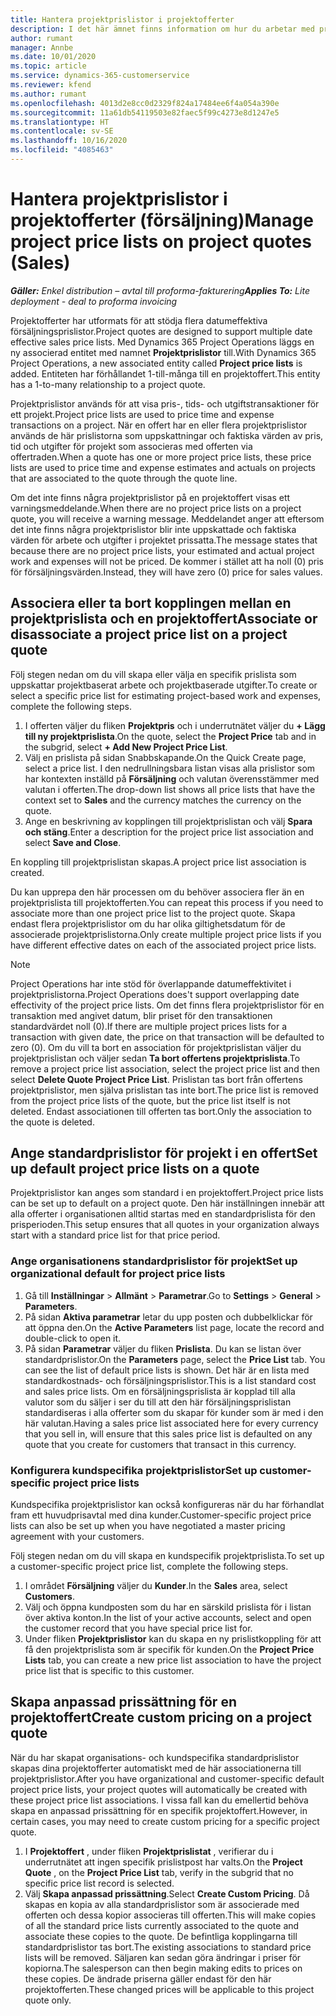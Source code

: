 ```yaml
---
title: Hantera projektprislistor i projektofferter
description: I det här ämnet finns information om hur du arbetar med projektprislistor i offerter. (Sales)
author: rumant
manager: Annbe
ms.date: 10/01/2020
ms.topic: article
ms.service: dynamics-365-customerservice
ms.reviewer: kfend
ms.author: rumant
ms.openlocfilehash: 4013d2e8cc0d2329f824a17484ee6f4a054a390e
ms.sourcegitcommit: 11a61db54119503e82faec5f99c4273e8d1247e5
ms.translationtype: HT
ms.contentlocale: sv-SE
ms.lasthandoff: 10/16/2020
ms.locfileid: "4085463"
---
```

# <a name="manage-project-price-lists-on-project-quotes-sales"></a><span data-ttu-id="baa21-104">Hantera projektprislistor i projektofferter (försäljning)</span><span class="sxs-lookup"><span data-stu-id="baa21-104">Manage project price lists on project quotes (Sales)</span></span>

<span data-ttu-id="baa21-105">_**Gäller:** Enkel distribution – avtal till proforma-fakturering_</span><span class="sxs-lookup"><span data-stu-id="baa21-105">_**Applies To:** Lite deployment - deal to proforma invoicing_</span></span>

<span data-ttu-id="baa21-106">Projektofferter har utformats för att stödja flera datumeffektiva försäljningsprislistor.</span><span class="sxs-lookup"><span data-stu-id="baa21-106">Project quotes are designed to support multiple date effective sales price lists.</span></span> <span data-ttu-id="baa21-107">Med Dynamics 365 Project Operations läggs en ny associerad entitet med namnet **Projektprislistor** till.</span><span class="sxs-lookup"><span data-stu-id="baa21-107">With Dynamics 365 Project Operations, a new associated entity called **Project price lists** is added.</span></span> <span data-ttu-id="baa21-108">Entiteten har förhållandet 1-till-många till en projektoffert.</span><span class="sxs-lookup"><span data-stu-id="baa21-108">This entity has a 1-to-many relationship to a project quote.</span></span>

<span data-ttu-id="baa21-109">Projektprislistor används för att visa pris-, tids- och utgiftstransaktioner för ett projekt.</span><span class="sxs-lookup"><span data-stu-id="baa21-109">Project price lists are used to price time and expense transactions on a project.</span></span> <span data-ttu-id="baa21-110">När en offert har en eller flera projektprislistor används de här prislistorna som uppskattningar och faktiska värden av pris, tid och utgifter för projekt som associeras med offerten via offertraden.</span><span class="sxs-lookup"><span data-stu-id="baa21-110">When a quote has one or more project price lists, these price lists are used to price time and expense estimates and actuals on projects that are associated to the quote through the quote line.</span></span>

<span data-ttu-id="baa21-111">Om det inte finns några projektprislistor på en projektoffert visas ett varningsmeddelande.</span><span class="sxs-lookup"><span data-stu-id="baa21-111">When there are no project price lists on a project quote, you will receive a warning message.</span></span> <span data-ttu-id="baa21-112">Meddelandet anger att eftersom det inte finns några projektprislistor blir inte uppskattade och faktiska värden för arbete och utgifter i projektet prissatta.</span><span class="sxs-lookup"><span data-stu-id="baa21-112">The message states that because there are no project price lists, your estimated and actual project work and expenses will not be priced.</span></span> <span data-ttu-id="baa21-113">De kommer i stället att ha noll (0) pris för försäljningsvärden.</span><span class="sxs-lookup"><span data-stu-id="baa21-113">Instead, they will have zero (0) price for sales values.</span></span>

## <a name="associate-or-disassociate-a-project-price-list-on-a-project-quote"></a><span data-ttu-id="baa21-114">Associera eller ta bort kopplingen mellan en projektprislista och en projektoffert</span><span class="sxs-lookup"><span data-stu-id="baa21-114">Associate or disassociate a project price list on a project quote</span></span>

<span data-ttu-id="baa21-115">Följ stegen nedan om du vill skapa eller välja en specifik prislista som uppskattar projektbaserat arbete och projektbaserade utgifter.</span><span class="sxs-lookup"><span data-stu-id="baa21-115">To create or select a specific price list for estimating project-based work and expenses, complete the following steps.</span></span>

1. <span data-ttu-id="baa21-116">I offerten väljer du fliken **Projektpris** och i underrutnätet väljer du **+ Lägg till ny projektprislista**.</span><span class="sxs-lookup"><span data-stu-id="baa21-116">On the quote, select the **Project Price** tab and in the subgrid, select **+ Add New Project Price List**.</span></span>
2. <span data-ttu-id="baa21-117">Välj en prislista på sidan Snabbskapande.</span><span class="sxs-lookup"><span data-stu-id="baa21-117">On the Quick Create page, select a price list.</span></span> <span data-ttu-id="baa21-118">I den nedrullningsbara listan visas alla prislistor som har kontexten inställd på **Försäljning** och valutan överensstämmer med valutan i offerten.</span><span class="sxs-lookup"><span data-stu-id="baa21-118">The drop-down list shows all price lists that have the context set to **Sales** and the currency matches the currency on the quote.</span></span>
4. <span data-ttu-id="baa21-119">Ange en beskrivning av kopplingen till projektprislistan och välj **Spara och stäng**.</span><span class="sxs-lookup"><span data-stu-id="baa21-119">Enter a description for the project price list association and select **Save and Close**.</span></span>

<span data-ttu-id="baa21-120">En koppling till projektprislistan skapas.</span><span class="sxs-lookup"><span data-stu-id="baa21-120">A project price list association is created.</span></span>

<span data-ttu-id="baa21-121">Du kan upprepa den här processen om du behöver associera fler än en projektprislista till projektofferten.</span><span class="sxs-lookup"><span data-stu-id="baa21-121">You can repeat this process if you need to associate more than one project price list to the project quote.</span></span> <span data-ttu-id="baa21-122">Skapa endast flera projektprislistor om du har olika giltighetsdatum för de associerade projektprislistorna.</span><span class="sxs-lookup"><span data-stu-id="baa21-122">Only create multiple project price lists if you have different effective dates on each of the associated project price lists.</span></span>

> [!NOTE]
> <span data-ttu-id="baa21-123">Project Operations har inte stöd för överlappande datumeffektivitet i projektprislistorna.</span><span class="sxs-lookup"><span data-stu-id="baa21-123">Project Operations does't support overlapping date effectivity of the project price lists.</span></span> <span data-ttu-id="baa21-124">Om det finns flera projektprislistor för en transaktion med angivet datum, blir priset för den transaktionen standardvärdet noll (0).</span><span class="sxs-lookup"><span data-stu-id="baa21-124">If there are multiple project prices lists for a transaction with given date, the price on that transaction will be defaulted to zero (0).</span></span>
<span data-ttu-id="baa21-125">Om du vill ta bort en association för projektprislistan väljer du projektprislistan och väljer sedan **Ta bort offertens projektprislista**.</span><span class="sxs-lookup"><span data-stu-id="baa21-125">To remove a project price list association, select the project price list and then select **Delete Quote Project Price List**.</span></span> <span data-ttu-id="baa21-126">Prislistan tas bort från offertens projektprislistor, men själva prislistan tas inte bort.</span><span class="sxs-lookup"><span data-stu-id="baa21-126">The price list is removed from the project price lists of the quote, but the price list itself is not deleted.</span></span> <span data-ttu-id="baa21-127">Endast associationen till offerten tas bort.</span><span class="sxs-lookup"><span data-stu-id="baa21-127">Only the association to the quote is deleted.</span></span>

## <a name="set-up-default-project-price-lists-on-a-quote"></a><span data-ttu-id="baa21-128">Ange standardprislistor för projekt i en offert</span><span class="sxs-lookup"><span data-stu-id="baa21-128">Set up default project price lists on a quote</span></span>

<span data-ttu-id="baa21-129">Projektprislistor kan anges som standard i en projektoffert.</span><span class="sxs-lookup"><span data-stu-id="baa21-129">Project price lists can be set up to default on a project quote.</span></span> <span data-ttu-id="baa21-130">Den här inställningen innebär att alla offerter i organisationen alltid startas med en standardprislista för den prisperioden.</span><span class="sxs-lookup"><span data-stu-id="baa21-130">This setup ensures that all quotes in your organization always start with a standard price list for that price period.</span></span>

### <a name="set-up-organizational-default-for-project-price-lists"></a><span data-ttu-id="baa21-131">Ange organisationens standardprislistor för projekt</span><span class="sxs-lookup"><span data-stu-id="baa21-131">Set up organizational default for project price lists</span></span>

1. <span data-ttu-id="baa21-132">Gå till **Inställningar** > **Allmänt** > **Parametrar**.</span><span class="sxs-lookup"><span data-stu-id="baa21-132">Go to **Settings** > **General** > **Parameters**.</span></span>
2. <span data-ttu-id="baa21-133">På sidan **Aktiva parametrar** letar du upp posten och dubbelklickar för att öppna den.</span><span class="sxs-lookup"><span data-stu-id="baa21-133">On the **Active Parameters** list page, locate the record and double-click to open it.</span></span> 
3. <span data-ttu-id="baa21-134">På sidan **Parametrar** väljer du fliken **Prislista**. Du kan se listan över standardprislistor.</span><span class="sxs-lookup"><span data-stu-id="baa21-134">On the **Parameters** page, select the **Price List** tab. You can see the list of default price lists is shown.</span></span> <span data-ttu-id="baa21-135">Det här är en lista med standardkostnads- och försäljningsprislistor.</span><span class="sxs-lookup"><span data-stu-id="baa21-135">This is a list standard cost and sales price lists.</span></span> <span data-ttu-id="baa21-136">Om en försäljningsprislista är kopplad till alla valutor som du säljer i ser du till att den här försäljningsprislistan standardiseras i alla offerter som du skapar för kunder som är med i den här valutan.</span><span class="sxs-lookup"><span data-stu-id="baa21-136">Having a sales price list associated here for every currency that you sell in, will ensure that this sales price list is defaulted on any quote that you create for customers that transact in this currency.</span></span>

### <a name="set-up-customer-specific-project-price-lists"></a><span data-ttu-id="baa21-137">Konfigurera kundspecifika projektprislistor</span><span class="sxs-lookup"><span data-stu-id="baa21-137">Set up customer-specific project price lists</span></span>

<span data-ttu-id="baa21-138">Kundspecifika projektprislistor kan också konfigureras när du har förhandlat fram ett huvudprisavtal med dina kunder.</span><span class="sxs-lookup"><span data-stu-id="baa21-138">Customer-specific project price lists can also be set up when you have negotiated a master pricing agreement with your customers.</span></span>

<span data-ttu-id="baa21-139">Följ stegen nedan om du vill skapa en kundspecifik projektprislista.</span><span class="sxs-lookup"><span data-stu-id="baa21-139">To set up a customer-specific project price list, complete the following steps.</span></span>

1. <span data-ttu-id="baa21-140">I området **Försäljning** väljer du **Kunder**.</span><span class="sxs-lookup"><span data-stu-id="baa21-140">In the **Sales** area, select **Customers**.</span></span>
2. <span data-ttu-id="baa21-141">Välj och öppna kundposten som du har en särskild prislista för i listan över aktiva konton.</span><span class="sxs-lookup"><span data-stu-id="baa21-141">In the list of your active accounts, select and open the customer record that you have special price list for.</span></span>
3. <span data-ttu-id="baa21-142">Under fliken **Projektprislistor** kan du skapa en ny prislistkoppling för att få den projektprislista som är specifik för kunden.</span><span class="sxs-lookup"><span data-stu-id="baa21-142">On the **Project Price Lists** tab, you can create a new price list association to have the project price list that is specific to this customer.</span></span>

## <a name="create-custom-pricing-on-a-project-quote"></a><span data-ttu-id="baa21-143">Skapa anpassad prissättning för en projektoffert</span><span class="sxs-lookup"><span data-stu-id="baa21-143">Create custom pricing on a project quote</span></span>

<span data-ttu-id="baa21-144">När du har skapat organisations- och kundspecifika standardprislistor skapas dina projektofferter automatiskt med de här associationerna till projektprislistor.</span><span class="sxs-lookup"><span data-stu-id="baa21-144">After you have organizational and customer-specific default project price lists, your project quotes will automatically be created with these project price list associations.</span></span> <span data-ttu-id="baa21-145">I vissa fall kan du emellertid behöva skapa en anpassad prissättning för en specifik projektoffert.</span><span class="sxs-lookup"><span data-stu-id="baa21-145">However, in certain cases, you may need to create custom pricing for a specific project quote.</span></span> 

1. <span data-ttu-id="baa21-146">I **Projektoffert** , under fliken **Projektprislistat** , verifierar du i underrutnätet att ingen specifik prislistpost har valts.</span><span class="sxs-lookup"><span data-stu-id="baa21-146">On the **Project Quote** , on the **Project Price List** tab, verify in the subgrid that no specific price list record is selected.</span></span>
2. <span data-ttu-id="baa21-147">Välj **Skapa anpassad prissättning**.</span><span class="sxs-lookup"><span data-stu-id="baa21-147">Select **Create Custom Pricing**.</span></span> <span data-ttu-id="baa21-148">Då skapas en kopia av alla standardprislistor som är associerade med offerten och dessa kopior associeras till offerten.</span><span class="sxs-lookup"><span data-stu-id="baa21-148">This will make copies of all the standard price lists currently associated to the quote and associate these copies to the quote.</span></span> <span data-ttu-id="baa21-149">De befintliga kopplingarna till standardprislistor tas bort.</span><span class="sxs-lookup"><span data-stu-id="baa21-149">The existing associations to standard price lists will be removed.</span></span> <span data-ttu-id="baa21-150">Säljaren kan sedan göra ändringar i priser för kopiorna.</span><span class="sxs-lookup"><span data-stu-id="baa21-150">The salesperson can then begin making edits to prices on these copies.</span></span> <span data-ttu-id="baa21-151">De ändrade priserna gäller endast för den här projektofferten.</span><span class="sxs-lookup"><span data-stu-id="baa21-151">These changed prices will be applicable to this project quote only.</span></span>
